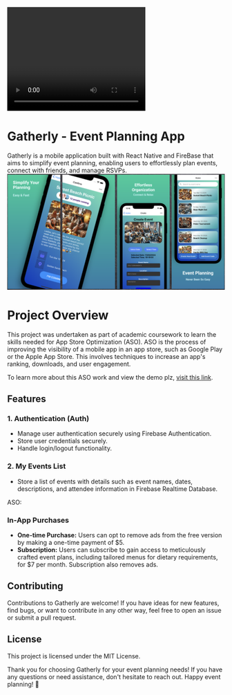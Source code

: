 <video width="320" height="240" controls>
  <source src="/path/to/your/video.mp4" type="video/mp4">
  Your browser does not support the video tag.
</video>

# Gatherly - Event Planning App

Gatherly is a mobile application built with React Native and FireBase that aims to simplify event planning, enabling users to effortlessly plan events, connect with friends, and manage RSVPs.
![Alt text](./GoogleView.png)
# Project Overview

This project was undertaken as part of academic coursework to learn the skills needed for App Store Optimization (ASO). ASO is the process of improving the visibility of a mobile app in an app store, such as Google Play or the Apple App Store. This involves techniques to increase an app's ranking, downloads, and user engagement.

To learn more about this ASO work and view the demo plz, [visit this link](https://www.canva.com/design/DAF7t740f3k/DLkmjUmb0fVqkJ4WXrxzLw/edit?utm_content=DAF7t740f3k&utm_campaign=designshare&utm_medium=link2&utm_source=sharebutton).

## Features

### 1. Authentication (Auth)
- Manage user authentication securely using Firebase Authentication.
- Store user credentials securely.
- Handle login/logout functionality.

### 2. My Events List
- Store a list of events with details such as event names, dates, descriptions, and attendee information in Firebase Realtime Database.

ASO:

### In-App Purchases
- **One-time Purchase:** Users can opt to remove ads from the free version by making a one-time payment of $5.
- **Subscription:** Users can subscribe to gain access to meticulously crafted event plans, including tailored menus for dietary requirements, for $7 per month. Subscription also removes ads.

## Contributing

Contributions to Gatherly are welcome! If you have ideas for new features, find bugs, or want to contribute in any other way, feel free to open an issue or submit a pull request.

## License

This project is licensed under the MIT License.

Thank you for choosing Gatherly for your event planning needs! If you have any questions or need assistance, don't hesitate to reach out. Happy event planning! 🎉
